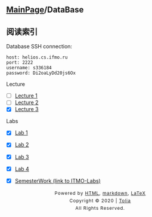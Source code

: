 ## [MainPage](../index.md)/DataBase

## 阅读索引

Database SSH connection:
```text
host: helios.cs.ifmo.ru
port: 2222
username: s336184
password: Di2oaLyDd20js6Ox
```

Lecture
- [ ] [Lecture 1](./Lecture/Lecture1.md)
- [ ] [Lecture 2](./Lecture/Lecture2.md)
- [x] [Lecture 3](./Lecture/Lecture3.md)

Labs
- [x] [Lab 1](./Labs/Lab1/Lab1.md)
- [x] [Lab 2](./Labs/Lab2/Lab2.md)
- [x] [Lab 3](./Labs/Lab3/Lab3.md)
- [x] [Lab 4](./Labs/Lab4/Lab4.md)

- [x] [SemesterWork (link to ITMO-Labs)](https://github.com/Tolia-GH/ITMO-Labs/tree/main/DataBase/SemesterWork)



<style type="text/css">
    #footer {
        position: relative;
        margin: 0 auto;
        line-height: 20px;
        text-align: center;
        font-size: 12px;
        letter-spacing: 1px;
    }
 
    .content {
        height: 1800px;
        width: 100%;
        text-align: center;
    }
</style>

<div id="footer">
    Powered by
    <a href="https://html5up.net">HTML</a>, 
    <a href="https://markdown.com.cn/">markdown</a>, 
    <a href="https://www.latex-project.org/">LaTeX</a>
    <br>
    Copyright © 2020 | 
    <a href="https://tolia-gh.github.io">Tolia</a>
    <br>
    All Rights Reserved.
    <br>
</div>
